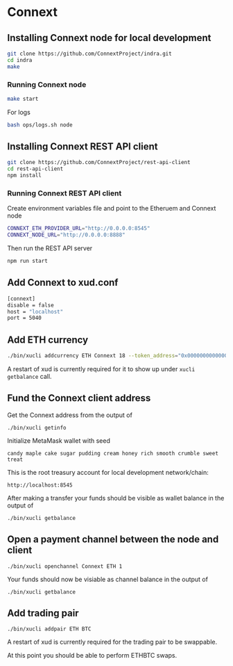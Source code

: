 # Connext

## Installing Connext node for local development

```bash
git clone https://github.com/ConnextProject/indra.git
cd indra
make
```

### Running Connext node

```bash
make start
```

For logs
```bash
bash ops/logs.sh node
```

## Installing Connext REST API client

```bash
git clone https://github.com/ConnextProject/rest-api-client
cd rest-api-client
npm install
```

### Running Connext REST API client
Create environment variables file and point to the Etheruem and Connext node

```bash
CONNEXT_ETH_PROVIDER_URL="http://0.0.0.0:8545"
CONNEXT_NODE_URL="http://0.0.0.0:8888"
```

Then run the REST API server

```bash
npm run start
```

## Add Connext to xud.conf

```bash
[connext]
disable = false
host = "localhost"
port = 5040
```

## Add ETH currency

```bash
./bin/xucli addcurrency ETH Connext 18 --token_address="0x0000000000000000000000000000000000000000"
```

A restart of xud is currently required for it to show up under `xucli getbalance` call.

## Fund the Connext client address
Get the Connext address from the output of

`./bin/xucli getinfo`

Initialize MetaMask wallet with seed

`candy maple cake sugar pudding cream honey rich smooth crumble sweet treat`

This is the root treasury account for local development network/chain:

`http://localhost:8545`

After making a transfer your funds should be visible as wallet balance in the output of

`./bin/xucli getbalance`

## Open a payment channel between the node and client

`./bin/xucli openchannel Connext ETH 1`

Your funds should now be visiable as channel balance in the output of

`./bin/xucli getbalance`

## Add trading pair

`./bin/xucli addpair ETH BTC`

A restart of xud is currently required for the trading pair to be swappable.

At this point you should be able to perform ETHBTC swaps.
